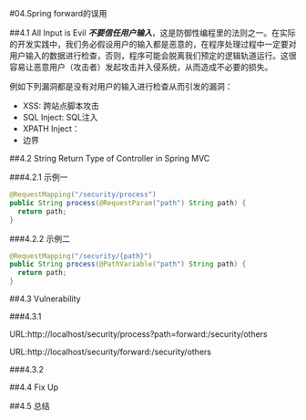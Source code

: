 #04.Spring forward的误用

##4.1 All Input is Evil
  ___不要信任用户输入___，这是防御性编程里的法则之一。在实际的开发实践中，我们务必假设用户的输入都是恶意的，在程序处理过程中一定要对用户输入的数据进行检查，否则，程序可能会脱离我们预定的逻辑轨道运行。这很容易让恶意用户（攻击者）发起攻击并入侵系统，从而造成不必要的损失。
  
  例如下列漏洞都是没有对用户的输入进行检查从而引发的漏洞：
  
  * XSS: 跨站点脚本攻击
  * SQL Inject: SQL注入
  * XPATH Inject：
  * 边界

##4.2 String Return Type of Controller in Spring MVC

###4.2.1 示例一

```java
@RequestMapping("/security/process")
public String process(@RequestParam("path") String path) {
  return path;
}
```

###4.2.2 示例二

```java
@RequestMapping("/security/{path}")
public String process(@PathVariable("path") String path) {
  return path;
}
```

##4.3 Vulnerability

###4.3.1 

URL:http://localhost/security/process?path=forward:/security/others

URL:http://localhost/security/forward:/security/others

###4.3.2

##4.4 Fix Up

##4.5 总结
